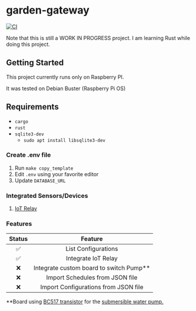 # garden-gateway

[![CI](https://github.com/JeffLabonte/garden-gateway/actions/workflows/ci.yml/badge.svg)](https://github.com/JeffLabonte/garden-gateway/actions/workflows/ci.yml)

Note that this is still a WORK IN PROGRESS project. I am learning Rust while doing this project.

## Getting Started

This project currently runs only on Raspberry PI. 

It was tested on Debian Buster (Raspberry Pi OS)

## Requirements

* `cargo`
* `rust`
* `sqlite3-dev`
  * `sudo apt install libsqlite3-dev`

### Create .env file 

1. Run `make copy_template`
2. Edit `.env` using your favorite editor
3. Update `DATABASE_URL`

### Integrated Sensors/Devices

1. [IoT Relay](https://www.amazon.ca/gp/product/B00WV7GMA2/ref=ppx_yo_dt_b_asin_title_o05_s00?ie=UTF8&psc=1)


### Features

| Status | Feature |
|:------:|:-------:|
| :white_check_mark: | List Configurations |
| :white_check_mark: | Integrate IoT Relay |
| :x: | Integrate custom board to switch Pump** |
| :x: | Import Schedules from JSON file |
| :x: | Import Configurations from JSON file |

**Board using [BC517 transistor](https://www.digikey.ca/en/products/detail/onsemi/BC517-D74Z/976355) for the [submersible water pump.](https://www.digikey.ca/en/products/detail/adafruit-industries-llc/4547/11627730)
